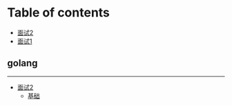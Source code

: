 # Table of contents

* [面试2](README.md)
* [面试1](mian-shi-1.md)

## golang

---

* [面试2](mian-shi-2/README.md)
  * [基础](mian-shi-2/ji-chu.md)

